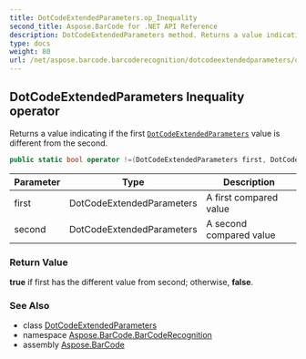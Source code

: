 ```yaml
---
title: DotCodeExtendedParameters.op_Inequality
second_title: Aspose.BarCode for .NET API Reference
description: DotCodeExtendedParameters method. Returns a value indicating if the first DotCodeExtendedParameters value is different from the second
type: docs
weight: 80
url: /net/aspose.barcode.barcoderecognition/dotcodeextendedparameters/op_inequality/
---
```

## DotCodeExtendedParameters Inequality operator

Returns a value indicating if the first [`DotCodeExtendedParameters`](../) value is different from the second.

```csharp
public static bool operator !=(DotCodeExtendedParameters first, DotCodeExtendedParameters second)
```

| Parameter | Type | Description |
| --- | --- | --- |
| first | DotCodeExtendedParameters | A first compared value |
| second | DotCodeExtendedParameters | A second compared value |

### Return Value

**true** if first has the different value from second; otherwise, **false**.

### See Also

* class [DotCodeExtendedParameters](../)
* namespace [Aspose.BarCode.BarCodeRecognition](../../../aspose.barcode.barcoderecognition/)
* assembly [Aspose.BarCode](../../../)


